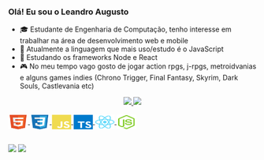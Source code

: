 ### Olá! Eu sou o Leandro Augusto


- 🎓 Estudante de Engenharia de Computação, tenho interesse em trabalhar na área de desenvolvimento web e mobile
- 🔭 Atualmente a linguagem que mais uso/estudo é o JavaScript
- 🌱 Estudando os frameworks Node e React
- 🎮 No meu tempo vago gosto de jogar action rpgs, j-rpgs, metroidvanias e alguns games indies (Chrono Trigger, Final Fantasy, Skyrim, Dark Souls, Castlevania etc)

<div align="center">
  <a href="https://github.com/leandroaugust0">
  <img height="180em" src="https://github-readme-stats.vercel.app/api?username=leandroaugust0&show_icons=true&theme=dark&include_all_commits=true&count_private=true"/>
  <img height="180em" src="https://github-readme-stats.vercel.app/api/top-langs/?username=leandroaugust0&layout=compact&langs_count=7&theme=dark"/>
</div>

<div style="display: inline_block"><br>
  <img align="center" alt="Leandro-HTML" height="30" width="40" src="https://raw.githubusercontent.com/devicons/devicon/master/icons/html5/html5-original.svg">
  <img align="center" alt="Leandro-CSS" height="30" width="40" src="https://raw.githubusercontent.com/devicons/devicon/master/icons/css3/css3-original.svg">
  <img align="center" alt="Leandro-Js" height="30" width="40" src="https://raw.githubusercontent.com/devicons/devicon/master/icons/javascript/javascript-plain.svg">
  <img align="center" alt="Leandro-Ts" height="30" width="40" src="https://raw.githubusercontent.com/devicons/devicon/master/icons/typescript/typescript-plain.svg">
  <img align="center" alt="Leandro-React" height="30" width="40" src="https://raw.githubusercontent.com/devicons/devicon/master/icons/react/react-original.svg">
  <img align="center" alt="Leandro-Node" height="30" width="40" src="https://raw.githubusercontent.com/devicons/devicon/master/icons/nodejs/nodejs-original.svg">
</div>
  
  ##
  
  <div> 
  <a href = "mailto:leandroaugusto9999@gmail.com"><img src="https://img.shields.io/badge/Gmail-D14836?style=for-the-badge&logo=gmail&logoColor=white" target="_blank"></a>
  <a href="https://www.linkedin.com/in/leandro-augusto-de-oliveira-alves-9a39191a2/" target="_blank"><img src="https://img.shields.io/badge/-LinkedIn-%230077B5?style=for-the-badge&logo=linkedin&logoColor=white" target="_blank"></a> 
    <a
 
</div>
